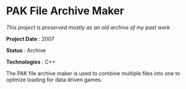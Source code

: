# PAK File Archive Maker

*This project is preserved mostly as an old archive of my past work*

**Project Date**
: 2007

**Status**
: Archive

**Technologies**
: C++

The PAK file archive maker is used to combine multiple files into one to optmize loading for data driven games.
